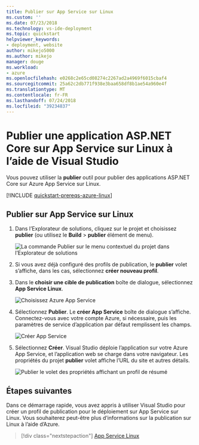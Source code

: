 ```yaml
---
title: Publier sur App Service sur Linux
ms.custom: ''
ms.date: 07/23/2018
ms.technology: vs-ide-deployment
ms.topic: quickstart
helpviewer_keywords:
- deployment, website
author: mikejo5000
ms.author: mikejo
manager: douge
ms.workload:
- azure
ms.openlocfilehash: e0268c2e65cd08274c2267ad2a4969f6015cbaf4
ms.sourcegitcommit: 25a62c2db771f938e3baa658df8b1ae54a960e4f
ms.translationtype: MT
ms.contentlocale: fr-FR
ms.lasthandoff: 07/24/2018
ms.locfileid: "39234837"
---
```

# <a name="publish-an-aspnet-core-app-to-app-service-on-linux-using-visual-studio"></a>Publier une application ASP.NET Core sur App Service sur Linux à l’aide de Visual Studio

Vous pouvez utiliser la **publier** outil pour publier des applications ASP.NET Core sur Azure App Service sur Linux.

[!INCLUDE [quickstart-prereqs-azure-linux](includes/quickstart-prereqs-azure-linux.md)]

## <a name="publish-to-app-service-on-linux"></a>Publier sur App Service sur Linux

1. Dans l’Explorateur de solutions, cliquez sur le projet et choisissez **publier** (ou utilisez le **Build** > **publier** élément de menu).

    ![La commande Publier sur le menu contextuel du projet dans l’Explorateur de solutions](../deployment/media/quickstart-publish.png "choisissez Publier")

1. Si vous avez déjà configuré des profils de publication, le **publier** volet s’affiche, dans les cas, sélectionnez **créer nouveau profil**.

1. Dans le **choisir une cible de publication** boîte de dialogue, sélectionnez **App Service Linux**.

    ![Choisissez Azure App Service](../deployment/media/quickstart-publish-linux.png "choisir Azure App Service")

1. Sélectionnez **Publier**. Le **créer App Service** boîte de dialogue s’affiche. Connectez-vous avec votre compte Azure, si nécessaire, puis les paramètres de service d’application par défaut remplissent les champs.

    ![Créer App Service](../deployment/media/quickstart-publish-settings-app-service-linux.png "créer Azure App Service")

1. Sélectionnez **Créer**. Visual Studio déploie l’application sur votre Azure App Service, et l’application web se charge dans votre navigateur. Les propriétés du projet **publier** volet affiche l’URL du site et autres détails.

    ![Publier le volet des propriétés affichant un profil de résumé](../deployment/media/quickstart-publish-app-service-summary.png)

## <a name="next-steps"></a>Étapes suivantes

Dans ce démarrage rapide, vous avez appris à utiliser Visual Studio pour créer un profil de publication pour le déploiement sur App Service sur Linux. Vous souhaiterez peut-être plus d’informations sur la publication sur Linux à l’aide d’Azure.

> [!div class="nextstepaction"]
> [App Service Linux](/azure/app-service/containers/app-service-linux-intro)
